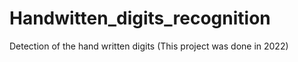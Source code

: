 # Handwitten_digits_recognition
Detection of the hand written digits (This project was done in 2022)
